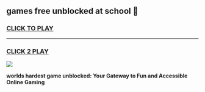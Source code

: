 
## games free unblocked at school 👋
<h3>
<a href="https://premium.freeplayer.one?title=games_free_unblocked_at_school&ref=13F">CLICK TO PLAY</a></h3>
<hr>

<h3>
<a href="https://premium.freeplayer.one?title=games_free_unblocked_at_school&ref=13F">CLICK 2 PLAY</a>
  
</h3>

<a href="https://premium.freeplayer.one?title=games_free_unblocked_at_school&ref=12F/"><img src="https://clearcache.store/games.png"></a>


**worlds hardest game unblocked: Your Gateway to Fun and Accessible Online Gaming**
